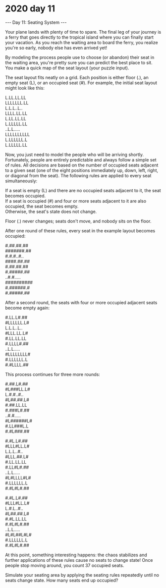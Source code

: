 # 2020 day 11

--- Day 11: Seating System ---

Your plane lands with plenty of time to spare. The final leg of your journey is a ferry that goes directly to the tropical island where you can finally start your vacation. As you reach the waiting area to board the ferry, you realize you're so early, nobody else has even arrived yet!



By modeling the process people use to choose (or abandon) their seat in the waiting area, you're pretty sure you can predict the best place to sit. You make a quick map of the seat layout (your puzzle input).



The seat layout fits neatly on a grid. Each position is either floor (.), an empty seat (L), or an occupied seat (#). For example, the initial seat layout might look like this:



L.LL.LL.LL\
LLLLLLL.LL\
L.L.L..L..\
LLLL.LL.LL\
L.LL.LL.LL\
L.LLLLL.LL\
..L.L.....\
LLLLLLLLLL\
L.LLLLLL.L\
L.LLLLL.LL



Now, you just need to model the people who will be arriving shortly. Fortunately, people are entirely predictable and always follow a simple set of rules. All decisions are based on the number of occupied seats adjacent to a given seat (one of the eight positions immediately up, down, left, right, or diagonal from the seat). The following rules are applied to every seat simultaneously:



If a seat is empty (L) and there are no occupied seats adjacent to it, the seat becomes occupied.\
If a seat is occupied (#) and four or more seats adjacent to it are also occupied, the seat becomes empty.\
Otherwise, the seat's state does not change.



Floor (.) never changes; seats don't move, and nobody sits on the floor.



After one round of these rules, every seat in the example layout becomes occupied:



#.##.##.##\
#######.##\
#.#.#..#..\
####.##.##\
#.##.##.##\
#.#####.##\
..#.#.....\
##########\
#.######.#\
#.#####.##



After a second round, the seats with four or more occupied adjacent seats become empty again:



#.LL.L#.##\
#LLLLLL.L#\
L.L.L..L..\
#LLL.LL.L#\
#.LL.LL.LL\
#.LLLL#.##\
..L.L.....\
#LLLLLLLL#\
#.LLLLLL.L\
#.#LLLL.##



This process continues for three more rounds:



#.##.L#.##\
#L###LL.L#\
L.#.#..#..\
#L##.##.L#\
#.##.LL.LL\
#.###L#.##\
..#.#.....\
#L######L#\
#.LL###L.L\
#.#L###.##



#.#L.L#.##\
#LLL#LL.L#\
L.L.L..#..\
#LLL.##.L#\
#.LL.LL.LL\
#.LL#L#.##\
..L.L.....\
#L#LLLL#L#\
#.LLLLLL.L\
#.#L#L#.##



#.#L.L#.##\
#LLL#LL.L#\
L.#.L..#..\
#L##.##.L#\
#.#L.LL.LL\
#.#L#L#.##\
..L.L.....\
#L#L##L#L#\
#.LLLLLL.L\
#.#L#L#.##



At this point, something interesting happens: the chaos stabilizes and further applications of these rules cause no seats to change state! Once people stop moving around, you count 37 occupied seats.



Simulate your seating area by applying the seating rules repeatedly until no seats change state. How many seats end up occupied?



